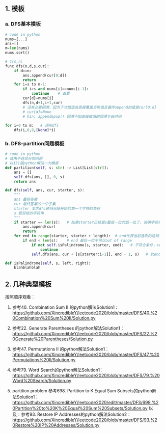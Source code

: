 ## 1. 模板
### a. DFS基本模板
```python
# code in python
nums=[...]
ans=[]
m=len(nums)
nums.sort()

# C(m,n)
func dfs(n,d,s,cur):
    if d==n:
        ans.append(cur[0:d])
        return
    for i=s to m-1:
        if i>s and nums[i]==nums[i-1]:
            continue    # 去重
        cur[d]=nums[i]
        dfs(n,d+1,i+1,cur)
        # 没有必要回溯，因为下次赋值会直接覆盖当前值且最终append的值是cur[0:d]
        # cur[d]=None   
        # hin: append&pop() 回溯不如直接赋值的回溯节省时间
        
for i=0 to m:   # 调用dfs
    dfs(i,0,0,[None]*i)
```
### b. DFS-partition问题模板

```python
# code in python
# 适用于连续分割问题
# 以131题python解法一为模板
def partition(self, s: str) -> List[List[str]]:
    ans = []
    self.dfs(ans, [], 0, s)
    return ans

def dfs(self, ans, cur, starter, s):
    """
    ans 最终答案
    cur 最终答案的一个子集
    starter 本次dfs递归分段开始的第一个字符的角标
    s 题目给的字符串
    """
    if starter == len(s):   # 如果starter已经是s最后一位的后一位了，说明字符串分割完毕
        ans.append(cur)
        return
    for end in range(starter, starter + length):  # end代表当前选取的这段字符串最后一位在s中的角标, length代表该段希望的长度
        if end < len(s):    # end 最后一位不可以out of range
            if not self.isPalindrome(s, starter, end):   # 不符合条件，continue
                continue
            self.dfs(ans, cur + [s[starter:i+1]], end + 1, s)   # 以end+1作为starter开始下一次递归

def isPalindrome(self, s, left, right):
    blahblahblah
```
## 2. 几种典型模板

按照顺序观看：

1. 参考40. Combination Sum II 的python解法Solution1：
https://github.com/XincredibleY/leetcode2020/blob/master/DFS/40.%20Combination%20Sum%20II/Solution.py

2. 参考22. Generate Parentheses 的python解法Solution1：
https://github.com/XincredibleY/leetcode2020/blob/master/DFS/22.%20Generate%20Parentheses/Solution.py

3. 参考47. Permutations II 的python解法Solution1：
https://github.com/XincredibleY/leetcode2020/blob/master/DFS/47.%20Permutations%20II/Solution.py

4. 参考79. Word Search的python解法Solution1：
https://github.com/XincredibleY/leetcode2020/blob/master/DFS/79.%20Word%20Search/Solution.py

5. partition problem 参考698. Partition to K Equal Sum Subsets的python解法Solution1：
https://github.com/XincredibleY/leetcode2020/edit/master/DFS/698.%20Partition%20to%20K%20Equal%20Sum%20Subsets/Solution.py
以及：参考93. Restore IP Addresses的python解法Solution2：
https://github.com/XincredibleY/leetcode2020/blob/master/DFS/93.%20Restore%20IP%20Addresses/Solution.py
